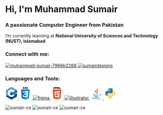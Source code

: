 <h1 align="left">Hi, I'm Muhammad Sumair</h1>
<h3 align="left">A passionate Computer Engineer from Pakistan</h3>

<p align="left">I’m currently learning at <strong>National University of Sciences and Technology (NUST), Islamabad</strong></p>

<h3 align="left">Connect with me:</h3>
<p align="left">
  <a href="https://linkedin.com/in/muhammad-sumair-7966b2288" target="blank">
    <img align="center" src="https://raw.githubusercontent.com/rahuldkjain/github-profile-readme-generator/master/src/images/icons/Social/linked-in-alt.svg" alt="muhammad-sumair-7966b2288" height="30" width="40" />
  </a>
  <a href="https://instagram.com/sumairdesigns" target="blank">
    <img align="center" src="https://raw.githubusercontent.com/rahuldkjain/github-profile-readme-generator/master/src/images/icons/Social/instagram.svg" alt="sumairdesigns" height="30" width="40" />
  </a>
</p>

<h3 align="left">Languages and Tools:</h3>
<p align="left"> 
  <a href="https://www.w3schools.com/cpp/" target="_blank" rel="noreferrer"> 
    <img src="https://raw.githubusercontent.com/devicons/devicon/master/icons/cplusplus/cplusplus-original.svg" alt="cplusplus" width="40" height="40"/> 
  </a> 
  <a href="https://www.w3schools.com/css/" target="_blank" rel="noreferrer"> 
    <img src="https://raw.githubusercontent.com/devicons/devicon/master/icons/css3/css3-original-wordmark.svg" alt="css3" width="40" height="40"/> 
  </a> 
  <a href="https://www.figma.com/" target="_blank" rel="noreferrer"> 
    <img src="https://www.vectorlogo.zone/logos/figma/figma-icon.svg" alt="figma" width="40" height="40"/> 
  </a> 
  <a href="https://www.w3.org/html/" target="_blank" rel="noreferrer"> 
    <img src="https://raw.githubusercontent.com/devicons/devicon/master/icons/html5/html5-original-wordmark.svg" alt="html5" width="40" height="40"/> 
  </a> 
  <a href="https://www.adobe.com/in/products/illustrator.html" target="_blank" rel="noreferrer"> 
    <img src="https://www.vectorlogo.zone/logos/adobe_illustrator/adobe_illustrator-icon.svg" alt="illustrator" width="40" height="40"/> 
  </a> 
  <a href="https://www.java.com" target="_blank" rel="noreferrer"> 
    <img src="https://raw.githubusercontent.com/devicons/devicon/master/icons/java/java-original.svg" alt="java" width="40" height="40"/> 
  </a> 
  <a href="https://www.python.org" target="_blank" rel="noreferrer"> 
    <img src="https://raw.githubusercontent.com/devicons/devicon/master/icons/python/python-original.svg" alt="python" width="40" height="40"/> 
  </a> 
</p>

<img src="https://github-readme-stats.vercel.app/api/top-langs?username=sumair-ce&show_icons=true&locale=en&layout=compact&theme=dark&title_color=ffffff&text_color=ffffff&bg_color=0d1117&icon_color=79fe96" alt="sumair-ce" style="margin-bottom: 20px;" />
<img src="https://github-readme-stats.vercel.app/api?username=sumair-ce&show_icons=true&locale=en&theme=dark&title_color=ffffff&text_color=ffffff&bg_color=0d1117&icon_color=79fe96" alt="sumair-ce" style="margin-bottom: 20px;" />
<img src="https://github-readme-streak-stats.herokuapp.com/?user=sumair-ce&theme=dark&background=0d1117&border=ffffff&stroke=79fe96&ring=79fe96&fire=79fe96&currStreakNum=ffffff&sideNums=ffffff&currStreakLabel=79fe96&sideLabels=ffffff&dates=ffffff" alt="sumair-ce" />

